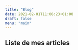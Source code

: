 ```yaml
---
title: "Blog"
date: 2021-02-01T11:06:23+01:00
draft: false
menu: "main"
---
```


## Liste de mes articles
